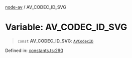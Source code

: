 [node-av](../globals.md) / AV\_CODEC\_ID\_SVG

# Variable: AV\_CODEC\_ID\_SVG

> `const` **AV\_CODEC\_ID\_SVG**: [`AVCodecID`](../type-aliases/AVCodecID.md)

Defined in: [constants.ts:290](https://github.com/seydx/av/blob/f8631fc881b394300b1479f511d55cf1c370a87f/src/constants/constants.ts#L290)
